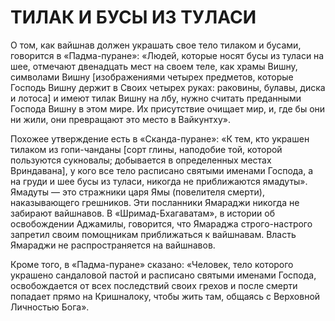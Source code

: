 # ТИЛАК И БУСЫ ИЗ ТУЛАСИ

О том, как вайшнав должен украшать свое тело тилаком и бусами, говорится в «Падма-пуране»: «Людей, которые носят бусы из туласи на шее, отмечают двенадцать мест на своем теле, как храмы Вишну, символами Вишну [изображениями четырех предметов, которые Господь Вишну держит в Своих четырех руках: раковины, булавы, диска и лотоса] и имеют тилак Вишну на лбу, нужно считать преданными Господа Вишну в этом мире. Их присутствие очищает мир, и, где бы они ни жили, они превращают это место в Вайкунтху».

Похожее утверждение есть в «Сканда-пуране»: «К тем, кто украшен тилаком из гопи-чанданы [сорт глины, наподобие той, которой пользуются сукновалы; добывается в определенных местах Вриндавана], у кого все тело расписано святыми именами Господа, а на груди и шее бусы из туласи, никогда не приближаются ямадуты». Ямадуты — это стражники царя Ямы (повелителя смерти), наказывающего грешников. Эти посланники Ямараджи никогда не забирают вайшнавов. В «Шримад-Бхагаватам», в истории об освобождении Аджамилы, говорится, что Ямараджа строго-настрого запретил своим помощникам приближаться к вайшнавам. Власть Ямараджи не распространяется на вайшнавов.

Кроме того, в «Падма-пуране» сказано: «Человек, тело которого украшено сандаловой пастой и расписано святыми именами Господа, освобождается от всех последствий своих грехов и после смерти попадает прямо на Кришналоку, чтобы жить там, общаясь с Верховной Личностью Бога».
